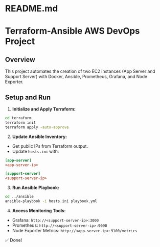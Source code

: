 # README.md
# Terraform-Ansible AWS DevOps Project

## Overview
This project automates the creation of two EC2 instances (App Server and Support Server) with Docker, Ansible, Prometheus, Grafana, and Node Exporter.

## Setup and Run

1. **Initialize and Apply Terraform:**
```bash
cd terraform
terraform init
terraform apply -auto-approve
```

2. **Update Ansible Inventory:**
- Get public IPs from Terraform output.
- Update `hosts.ini` with:
```ini
[app-server]
<app-server-ip>

[support-server]
<support-server-ip>
```

3. **Run Ansible Playbook:**
```bash
cd ../ansible
ansible-playbook -i hosts.ini playbook.yml
```

4. **Access Monitoring Tools:**
- Grafana: `http://<support-server-ip>:3000`
- Prometheus: `http://<support-server-ip>:9090`
- Node Exporter Metrics: `http://<app-server-ip>:9100/metrics`

✅ Done!
